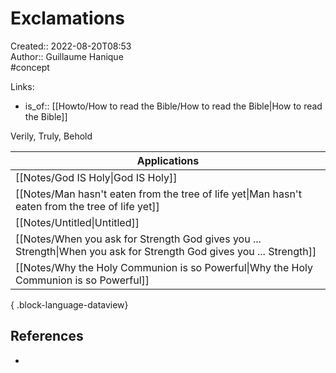 # Exclamations

Created:: 2022-08-20T08:53  
Author:: Guillaume Hanique  
#concept

Links:

- is_of:: [[Howto/How to read the Bible/How to read the Bible\|How to read the Bible]]

Verily, Truly, Behold

| Applications                                                                                                            |
| ----------------------------------------------------------------------------------------------------------------------- |
| [[Notes/God IS Holy\|God IS Holy]]                                                                                   |
| [[Notes/Man hasn't eaten from the tree of life yet\|Man hasn't eaten from the tree of life yet]]                     |
| [[Notes/Untitled\|Untitled]]                                                                                         |
| [[Notes/When you ask for Strength God gives you ... Strength\|When you ask for Strength God gives you ... Strength]] |
| [[Notes/Why the Holy Communion is so Powerful\|Why the Holy Communion is so Powerful]]                               |

{ .block-language-dataview}

## References

- 
